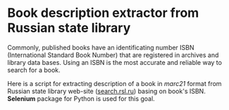 # Book description extractor from Russian state library

Commonly, published books have an identificating number ISBN (International Standard Book Number)
that are registered in archives and library data bases.
Using an ISBN is the most accurate and reliable way to search for a book.

Here is a script for extracting description of a book in *marc21* format from Russian state library
web-site ([search.rsl.ru](https://search.rsl.ru/ru#colf=24.12.2024)) basing on book's ISBN.
**Selenium** package for Python is used for this goal.